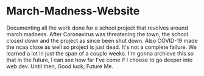 # March-Madness-Website
Documenting all the work done for a school project that revolves around march madness. 
After Coronavirus was threatening the town, the school closed down and the project as since been shut down. Also COVID-19 made the ncaa close as well so project is just dead. 
It's not a complete failure. We learned a lot in just the span of a couple weeks. 
I'm gonna archieve this so that in the future, I can see how far I've come if I choose to go deeper into web dev. 
Until then, 
Good luck, Future Me. 
